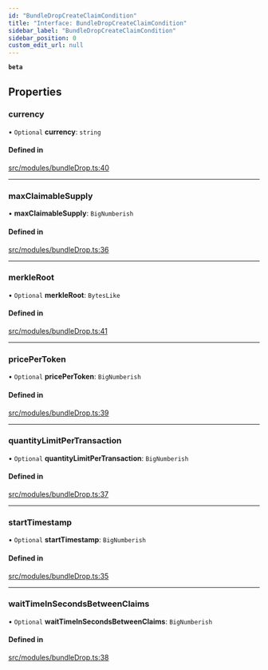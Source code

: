 ```yaml
---
id: "BundleDropCreateClaimCondition"
title: "Interface: BundleDropCreateClaimCondition"
sidebar_label: "BundleDropCreateClaimCondition"
sidebar_position: 0
custom_edit_url: null
---
```


**`beta`**

## Properties

### currency

• `Optional` **currency**: `string`

#### Defined in

[src/modules/bundleDrop.ts:40](https://github.com/PrasoonPratham/nftlabs-sdk-ts/blob/bd3e5c6/src/modules/bundleDrop.ts#L40)

___

### maxClaimableSupply

• **maxClaimableSupply**: `BigNumberish`

#### Defined in

[src/modules/bundleDrop.ts:36](https://github.com/PrasoonPratham/nftlabs-sdk-ts/blob/bd3e5c6/src/modules/bundleDrop.ts#L36)

___

### merkleRoot

• `Optional` **merkleRoot**: `BytesLike`

#### Defined in

[src/modules/bundleDrop.ts:41](https://github.com/PrasoonPratham/nftlabs-sdk-ts/blob/bd3e5c6/src/modules/bundleDrop.ts#L41)

___

### pricePerToken

• `Optional` **pricePerToken**: `BigNumberish`

#### Defined in

[src/modules/bundleDrop.ts:39](https://github.com/PrasoonPratham/nftlabs-sdk-ts/blob/bd3e5c6/src/modules/bundleDrop.ts#L39)

___

### quantityLimitPerTransaction

• `Optional` **quantityLimitPerTransaction**: `BigNumberish`

#### Defined in

[src/modules/bundleDrop.ts:37](https://github.com/PrasoonPratham/nftlabs-sdk-ts/blob/bd3e5c6/src/modules/bundleDrop.ts#L37)

___

### startTimestamp

• `Optional` **startTimestamp**: `BigNumberish`

#### Defined in

[src/modules/bundleDrop.ts:35](https://github.com/PrasoonPratham/nftlabs-sdk-ts/blob/bd3e5c6/src/modules/bundleDrop.ts#L35)

___

### waitTimeInSecondsBetweenClaims

• `Optional` **waitTimeInSecondsBetweenClaims**: `BigNumberish`

#### Defined in

[src/modules/bundleDrop.ts:38](https://github.com/PrasoonPratham/nftlabs-sdk-ts/blob/bd3e5c6/src/modules/bundleDrop.ts#L38)

